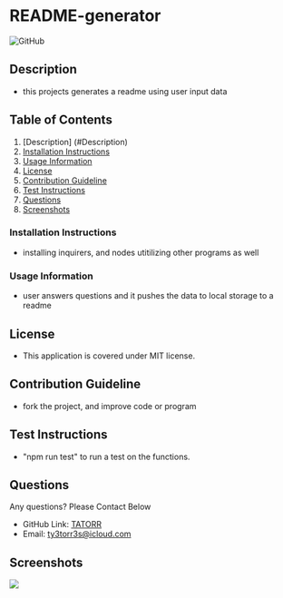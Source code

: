 # README-generator
  ![GitHub](https://img.shields.io/github/license/TATORR/README-generator)

  ## Description <a name="description"></a>
  - this projects generates a readme using user input data
  ## Table of Contents
  1. [Description] (#Description)
  2. [Installation Instructions](#Installation)
  3. [Usage Information](#usage)
  4. [License](#license)
  5. [Contribution Guideline](#contributing)
  6. [Test Instructions](#test)
  7. [Questions](#questions)
  8. [Screenshots](#screenshots)
 
 
  ### Installation Instructions <a name="installation"></a>
  - installing inquirers, and nodes utitilizing other programs as well
  ### Usage Information <a name="Usage"></a>
  - user answers questions and it pushes the data to local storage to a  readme 
  ## License <a name="license"></a>
  - This application is covered under MIT license. 
  ## Contribution Guideline <a name="contribution"></a>
  - fork the project, and improve code or program
  ## Test Instructions <a name="tests"></a>
  - "npm run test" to run a test on the functions.
  ## Questions <a name="questions"></a>
  Any questions? Please Contact Below
  - GitHub Link: 
  [TATORR](https://github.com/TATORR) 
  - Email: 
  ty3torr3s@icloud.com
  ## Screenshots <a name="screenshots"></a>
  ![](././Develop/screenshots/Screenshot1.png)
  

